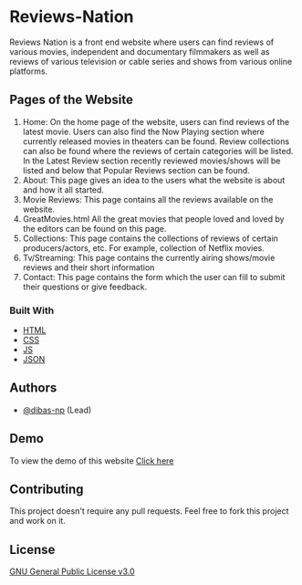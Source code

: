 
# Reviews-Nation

Reviews Nation is a front end website where users can find reviews of various movies, 
independent and documentary filmmakers as well as reviews of various television or cable 
series and shows from various online platforms.


## Pages of the Website

1. Home: On the home page of the website, users can find reviews of the latest 
movie. Users can also find the Now Playing section where currently 
released movies in theaters can be found. Review collections can also 
be found where the reviews of certain categories will be listed. In the 
Latest Review section recently reviewed movies/shows will be listed 
and below that Popular Reviews section can be found.
2. About: This page gives an idea to the users what the website is about and how 
it all started.
3. Movie Reviews: This page contains all the reviews available on the website.
4. GreatMovies.html All the great movies that people loved and loved by the editors can be 
found on this page.
5. Collections: This page contains the collections of reviews of certain 
producers/actors, etc. For example, collection of Netflix movies.
6. Tv/Streaming: This page contains the currently airing shows/movie reviews and their 
short information
7. Contact: This page contains the form which the user can fill to submit their 
questions or give feedback.


### Built With

* [HTML](https://developer.mozilla.org/en-US/docs/Web/HTML)
* [CSS](https://developer.mozilla.org/en-US/docs/Web/CSS)
* [JS](https://www.javascript.com/)
* [JSON](https://www.json.org/json-en.html)

## Authors

* [@dibas-np](https://github.com/dibas-np) (Lead)

## Demo

To view the demo of this website [Click here](https://dibas-np.github.io/Reviews-Nation/index.html)


## Contributing
This project doesn't require any pull requests. Feel free to fork this project and work on it.

## License
[GNU General Public License v3.0](https://choosealicense.com/licenses/gpl-3.0/)
